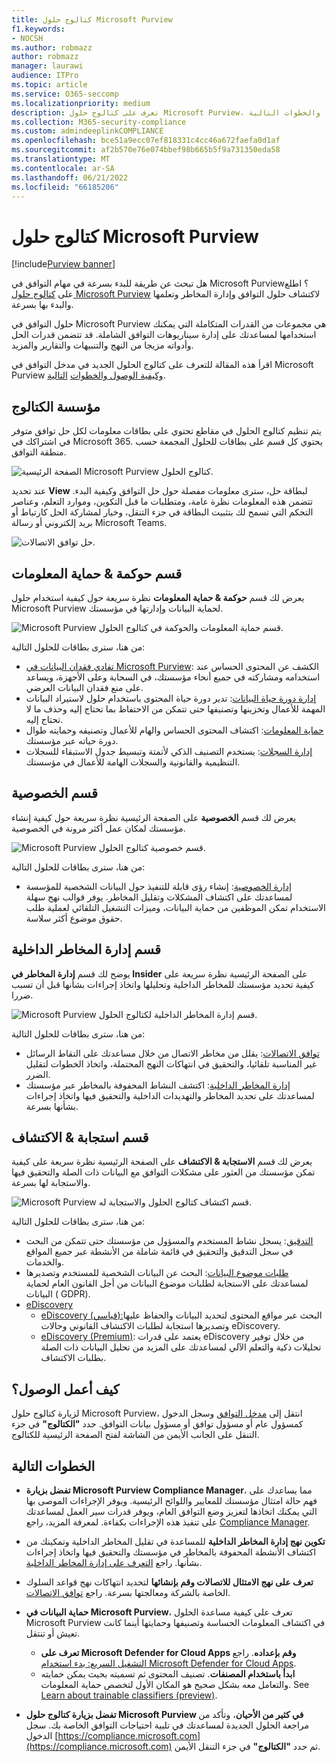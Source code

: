 ```yaml
---
title: كتالوج حلول Microsoft Purview
f1.keywords:
- NOCSH
ms.author: robmazz
author: robmazz
manager: laurawi
audience: ITPro
ms.topic: article
ms.service: O365-seccomp
ms.localizationpriority: medium
description: تعرف على كتالوج حلول Microsoft Purview، بما في ذلك ما يحتوي عليه، وكيفية الحصول عليه، والخطوات التالية.
ms.collection: M365-security-compliance
ms.custom: admindeeplinkCOMPLIANCE
ms.openlocfilehash: bce51a9ecc07ef818331c4cc46a672faefa0d1af
ms.sourcegitcommit: af2b570e76e074bbef98b665b5f9a731350eda58
ms.translationtype: MT
ms.contentlocale: ar-SA
ms.lasthandoff: 06/21/2022
ms.locfileid: "66185206"
---
```

# <a name="microsoft-purview-solution-catalog"></a>كتالوج حلول Microsoft Purview

[!include[Purview banner](../includes/purview-rebrand-banner.md)]

هل تبحث عن طريقة للبدء بسرعة في مهام التوافق في Microsoft Purview؟ اطلع على [كتالوج حلول Microsoft Purview](https://compliance.microsoft.com/solutioncatalog) لاكتشاف حلول التوافق وإدارة المخاطر وتعلمها والبدء بها بسرعة.

حلول التوافق في Microsoft Purview هي مجموعات من القدرات المتكاملة التي يمكنك استخدامها لمساعدتك على إدارة سيناريوهات التوافق الشاملة. قد تتضمن قدرات الحل وأدواته مزيجا من النهج والتنبيهات والتقارير والمزيد.

اقرأ هذه المقالة للتعرف على كتالوج الحلول الجديد في مدخل التوافق في Microsoft Purview [وكيفية الوصول والخطوات](#how-do-i-access) [التالية](#next-steps).

## <a name="catalog-organization"></a>مؤسسة الكتالوج

يتم تنظيم كتالوج الحلول في مقاطع تحتوي على بطاقات معلومات لكل حل توافق متوفر في اشتراكك في Microsoft 365. يحتوي كل قسم على بطاقات للحلول المجمعة حسب منطقة التوافق.

![الصفحة الرئيسية Microsoft Purview كتالوج الحلول.](../media/m365-solution-catalog-home.png)

عند تحديد **View** لبطاقة حل، سترى معلومات مفصلة حول حل التوافق وكيفية البدء. تتضمن هذه المعلومات نظرة عامة، ومتطلبات ما قبل التكوين، وموارد التعلم، وعناصر التحكم التي تسمح لك بتثبيت البطاقة في جزء التنقل، وخيار لمشاركة الحل كارتباط أو بريد إلكتروني أو رسالة Microsoft Teams.

![حل توافق الاتصالات.](../media/m365-solution-catalog-communication-compliance.png)

## <a name="information-protection--governance-section"></a>قسم حوكمة & حماية المعلومات

يعرض لك قسم **حوكمة & حماية المعلومات** نظرة سريعة حول كيفية استخدام حلول Microsoft Purview لحماية البيانات وإدارتها في مؤسستك.

![Microsoft Purview قسم حماية المعلومات والحوكمة في كتالوج الحلول.](../media/m365-solution-catalog-information-protection-governance.png)

من هنا، سترى بطاقات للحلول التالية:

- [تفادي فقدان البيانات في Microsoft Purview](/microsoft-365/compliance/dlp-learn-about-dlp): الكشف عن المحتوى الحساس عند استخدامه ومشاركته في جميع أنحاء مؤسستك، في السحابة وعلى الأجهزة، ويساعد على منع فقدان البيانات العرضي.
- [إدارة دورة حياة البيانات](/microsoft-365/compliance/manage-data-governance): تدير دورة حياة المحتوى باستخدام حلول لاستيراد البيانات المهمة للأعمال وتخزينها وتصنيفها حتى تتمكن من الاحتفاظ بما تحتاج إليه وحذف ما لا تحتاج إليه.
- [حماية المعلومات](/microsoft-365/compliance/information-protection): اكتشاف المحتوى الحساس والهام للأعمال وتصنيفه وحمايته طوال دورة حياته عبر مؤسستك.
- [إدارة السجلات](/microsoft-365/compliance/records-management): يستخدم التصنيف الذكي لأتمتة وتبسيط جدول الاستبقاء للسجلات التنظيمية والقانونية والسجلات الهامة للأعمال في مؤسستك.

## <a name="privacy-section"></a>قسم الخصوصية

يعرض لك قسم **الخصوصية** على الصفحة الرئيسية نظرة سريعة حول كيفية إنشاء مؤسستك لمكان عمل أكثر مرونة في الخصوصية.

![Microsoft Purview قسم خصوصية كتالوج الحلول.](../media/m365-solution-catalog-privacy.png)

من هنا، سترى بطاقات للحلول التالية:

- [إدارة الخصوصية](/privacy/priva/priva-overview): إنشاء رؤى قابلة للتنفيذ حول البيانات الشخصية للمؤسسة لمساعدتك على اكتشاف المشكلات وتقليل المخاطر. يوفر قوالب نهج سهلة الاستخدام تمكن الموظفين من حماية البيانات، وميزات التشغيل التلقائي لعملية طلب حقوق موضوع أكثر سلاسة.

## <a name="insider-risk-management-section"></a>قسم إدارة المخاطر الداخلية

يوضح لك قسم **إدارة المخاطر في Insider** على الصفحة الرئيسية نظرة سريعة على كيفية تحديد مؤسستك للمخاطر الداخلية وتحليلها واتخاذ إجراءات بشأنها قبل أن تسبب ضررا.

![Microsoft Purview قسم إدارة المخاطر الداخلية لكتالوج الحلول.](../media/m365-solution-catalog-insider-risk-management.png)

من هنا، سترى بطاقات للحلول التالية:

- [توافق الاتصالات](/microsoft-365/compliance/communication-compliance): يقلل من مخاطر الاتصال من خلال مساعدتك على التقاط الرسائل غير المناسبة تلقائيا، والتحقيق في انتهاكات النهج المحتملة، واتخاذ الخطوات لتقليل الضرر.
- [إدارة المخاطر الداخلية](/microsoft-365/compliance/insider-risk-management): اكتشف النشاط المحفوفة بالمخاطر عبر مؤسستك لمساعدتك على تحديد المخاطر والتهديدات الداخلية والتحقيق فيها واتخاذ إجراءات بشأنها بسرعة.

## <a name="discovery--response-section"></a>قسم استجابة & الاكتشاف

يعرض لك قسم **الاستجابة & الاكتشاف** على الصفحة الرئيسية نظرة سريعة على كيفية تمكن مؤسستك من العثور على مشكلات التوافق مع البيانات ذات الصلة والتحقيق فيها والاستجابة لها بسرعة.

![Microsoft Purview قسم اكتشاف كتالوج الحلول والاستجابة له.](../media/m365-solution-catalog-discovery-response.png)

من هنا، سترى بطاقات للحلول التالية:

- [التدقيق](/microsoft-365/compliance/search-the-audit-log-in-security-and-compliance): يسجل نشاط المستخدم والمسؤول من مؤسستك حتى تتمكن من البحث في سجل التدقيق والتحقيق في قائمة شاملة من الأنشطة عبر جميع المواقع والخدمات.
- [طلبات موضوع البيانات](/compliance/regulatory/gdpr-manage-gdpr-data-subject-requests-with-the-dsr-case-tool): البحث عن البيانات الشخصية للمستخدم وتصديرها لمساعدتك على الاستجابة لطلبات موضوع البيانات من أجل القانون العام لحماية البيانات ( GDPR).
- [eDiscovery](/microsoft-365/compliance/manage-legal-investigations)
    - [eDiscovery (قياسي):](/microsoft-365/compliance/get-started-core-ediscovery)البحث عبر مواقع المحتوى لتحديد البيانات والحفاظ عليها وتصديرها استجابة لطلبات الاكتشاف القانوني وحالات eDiscovery.
    - [eDiscovery (Premium)](/microsoft-365/compliance/overview-ediscovery-20): يعتمد على قدرات eDiscovery من خلال توفير تحليلات ذكية والتعلم الآلي لمساعدتك على المزيد من تحليل البيانات ذات الصلة بطلبات الاكتشاف.

## <a name="how-do-i-access"></a>كيف أعمل الوصول؟

لزيارة كتالوج حلول Microsoft Purview، انتقل إلى [مدخل التوافق](https://compliance.microsoft.com) وسجل الدخول كمسؤول عام أو مسؤول توافق أو مسؤول بيانات التوافق. حدد **"الكتالوج"** في جزء التنقل على الجانب الأيمن من الشاشة لفتح الصفحة الرئيسية للكتالوج.

## <a name="next-steps"></a>الخطوات التالية

- **تفضل بزيارة Microsoft Purview Compliance Manager**، مما يساعدك على فهم حالة امتثال مؤسستك للمعايير واللوائح الرئيسية. ويوفر الإجراءات الموصى بها التي يمكنك اتخاذها لتعزيز وضع التوافق العام، ويوفر قدرات سير العمل لمساعدتك على تنفيذ هذه الإجراءات بكفاءة. لمعرفة المزيد، راجع [Compliance Manager](/microsoft-365/compliance/compliance-manager).

- **تكوين نهج إدارة المخاطر الداخلية** للمساعدة في تقليل المخاطر الداخلية وتمكينك من اكتشاف الأنشطة المحفوفة بالمخاطر في مؤسستك والتحقيق فيها واتخاذ إجراءات بشأنها. راجع [التعرف على إدارة المخاطر الداخلية](/microsoft-365/compliance/insider-risk-management).
- **تعرف على نهج الامتثال للاتصالات وقم بإنشائها** لتحديد انتهاكات نهج قواعد السلوك الخاصة بالشركة ومعالجتها بسرعة. راجع [توافق الاتصالات](/microsoft-365/compliance/communication-compliance).
- **حماية البيانات في Microsoft Purview**، تعرف على كيفية مساعدة الحلول Microsoft Purview في اكتشاف المعلومات الحساسة وتصنيفها وحمايتها أينما كانت تعيش أو تنتقل.
    - **تعرف على Microsoft Defender for Cloud Apps وقم بإعداده**. راجع [التشغيل السريع: بدء استخدام Microsoft Defender for Cloud Apps](/cloud-app-security/getting-started-with-cloud-app-security).
    - **ابدأ باستخدام المصنفات**. تصنيف المحتوى ثم تسميته بحيث يمكن حمايته والتعامل معه بشكل صحيح هو المكان الأول لتخصص حماية المعلومات. See [Learn about trainable classifiers (preview)](/microsoft-365/compliance/classifier-learn-about).
- **تفضل بزيارة كتالوج حلول Microsoft Purview في كثير من الأحيان**، وتأكد من مراجعة الحلول الجديدة لمساعدتك في تلبية احتياجات التوافق الخاصة بك. سجل الدخول [https://compliance.microsoft.com](https://compliance.microsoft.com) ثم حدد **"الكتالوج"** في جزء التنقل الأيمن.
